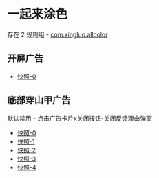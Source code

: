 # 一起来涂色

存在 2 规则组 - [com.xingluo.allcolor](/src/apps/com.xingluo.allcolor.ts)

## 开屏广告

- [快照-0](https://i.gkd.li/import/import/12640349)

## 底部穿山甲广告

默认禁用 - 点击广告卡片x关闭按钮-关闭反馈理由弹窗

- [快照-0](https://i.gkd.li/import/import/12640358)
- [快照-1](https://i.gkd.li/import/import/12640359)
- [快照-2](https://i.gkd.li/import/import/12640362)
- [快照-3](https://i.gkd.li/import/import/12640374)
- [快照-4](https://i.gkd.li/import/import/12640406)

